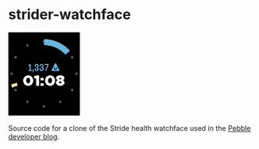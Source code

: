 # strider-watchface

![](screenshots/2016-03-07-image01.png)

Source code for a clone of the Stride health watchface used in the [Pebble developer blog](https://developer.pebble.com/blog).
